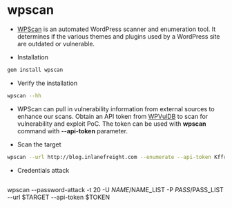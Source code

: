 # wpscan
- [WPScan](https://github.com/wpscanteam/wpscan) is an automated WordPress scanner and enumeration tool. It determines if the various themes and plugins used by a WordPress site are outdated or vulnerable. 

- Installation
```bash
gem install wpscan
```

- Verify the installation
```bash
wpscan --hh
```

- WPScan can pull in vulnerability information from external sources to enhance our scans. Obtain an API token from [WPVulDB](https://wpscan.com/) to scan for vulnerability and exploit PoC. The token can be used with __wpscan__ command with __--api-token__ parameter.

- Scan the target
```bash
wpscan --url http://blog.inlanefreight.com --enumerate --api-token Kffr4fdJzy9qVcTk<SNIP>
```

- Credentials attack
  ```bash
wpscan --password-attack -t 20 -U $NAME/$NAME_LIST -P $PASS/$PASS_LIST --url $TARGET --api-token $TOKEN
  ```
